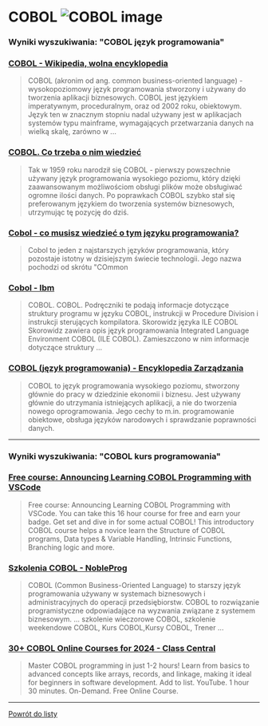 # COBOL ![COBOL image](https://www.tiobe.com/wp-content/themes/tiobe/tiobe-index/images/COBOL.png)
 
### Wyniki wyszukiwania: "COBOL język programowania" 
 
### [COBOL - Wikipedia, wolna encyklopedia](https://pl.wikipedia.org/wiki/COBOL) 
 
 > COBOL (akronim od ang. common business-oriented language) - wysokopoziomowy język programowania stworzony i używany do tworzenia aplikacji biznesowych. COBOL jest językiem imperatywnym, proceduralnym, oraz od 2002 roku, obiektowym. Język ten w znacznym stopniu nadal używany jest w aplikacjach systemów typu mainframe, wymagających przetwarzania danych na wielką skalę, zarówno w ...
 
 
 
 
### [COBOL. Co trzeba o nim wiedzieć](https://nofluffjobs.com/pl/log/praca-w-it/cobol-jezyk-programistyczny/) 
 
 > Tak w 1959 roku narodził się COBOL - pierwszy powszechnie używany język programowania wysokiego poziomu, który dzięki zaawansowanym możliwościom obsługi plików może obsługiwać ogromne ilości danych. Po poprawkach COBOL szybko stał się preferowanym językiem do tworzenia systemów biznesowych, utrzymując tę pozycję do dziś.
 
 
 
 
### [Cobol - co musisz wiedzieć o tym języku programowania?](https://aviary.pl/cobol-jezyk-programowania/) 
 
 > Cobol to jeden z najstarszych języków programowania, który pozostaje istotny w dzisiejszym świecie technologii. Jego nazwa pochodzi od skrótu "COmmon
 
 
 
 
### [Cobol - Ibm](https://www.ibm.com/docs/pl/i/7.1?topic=languages-cobol) 
 
 > COBOL. COBOL. Podręczniki te podają informacje dotyczące struktury programu w języku COBOL, instrukcji w Procedure Division i instrukcji sterujących kompilatora. Skorowidz języka ILE COBOL Skorowidz zawiera opis język programowania Integrated Language Environment COBOL (ILE COBOL). Zamieszczono w nim informacje dotyczące struktury ...
 
 
 
 
### [COBOL (język programowania) - Encyklopedia Zarządzania](https://mfiles.pl/pl/index.php/COBOL_(język_programowania)) 
 
 > COBOL to język programowania wysokiego poziomu, stworzony głównie do pracy w dziedzinie ekonomii i biznesu. Jest używany głównie do utrzymania istniejących aplikacji, a nie do tworzenia nowego oprogramowania. Jego cechy to m.in. programowanie obiektowe, obsługa języków narodowych i sprawdzanie poprawności danych.
 
 
 
 

 
---
 
### Wyniki wyszukiwania: "COBOL kurs programowania" 
 
### [Free course: Announcing Learning COBOL Programming with VSCode](https://www.ibm.com/blogs/ibm-training/free-course-announcing-learning-cobol-programming-with-vscode/) 
 
 > Free course: Announcing Learning COBOL Programming with VSCode. You can take this 16 hour course for free and earn your badge. Get set and dive in for some actual COBOL! This introductory COBOL course helps a novice learn the Structure of COBOL programs, Data types & Variable Handling, Intrinsic Functions, Branching logic and more.
 
 
 
 
### [Szkolenia COBOL - NobleProg](https://www.nobleprog.pl/szkolenia-cobol) 
 
 > COBOL (Common Business-Oriented Language) to starszy język programowania używany w systemach biznesowych i administracyjnych do operacji przedsiębiorstw. COBOL to rozwiązanie programistyczne odpowiadające na wyzwania związane z systemem biznesowym. ... szkolenie wieczorowe COBOL, szkolenie weekendowe COBOL, Kurs COBOL,Kursy COBOL, Trener ...
 
 
 
 
### [30+ COBOL Online Courses for 2024 - Class Central](https://www.classcentral.com/subject/cobol) 
 
 > Master COBOL programming in just 1-2 hours! Learn from basics to advanced concepts like arrays, records, and linkage, making it ideal for beginners in software development. Add to list. YouTube. 1 hour 30 minutes. On-Demand. Free Online Course.
 
 
 
 

 
---
 
 [Powrót do listy](../top20.md)